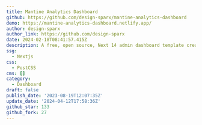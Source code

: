 ```yaml
---
title: Mantine Analytics Dashboard
github: https://github.com/design-sparx/mantine-analytics-dashboard
demo: https://mantine-analytics-dashboard.netlify.app/
author: design-sparx
author_link: https://github.com/design-sparx
date: 2024-02-18T08:41:57.415Z
description: A free, open source, Next 14 admin dashboard template created using Mantine 7
ssg:
  - Nextjs
css:
  - PostCSS
cms: []
category:
  - Dashboard
draft: false
publish_date: '2023-08-19T12:07:35Z'
update_date: '2024-04-12T17:58:36Z'
github_star: 133
github_fork: 27
---
```

